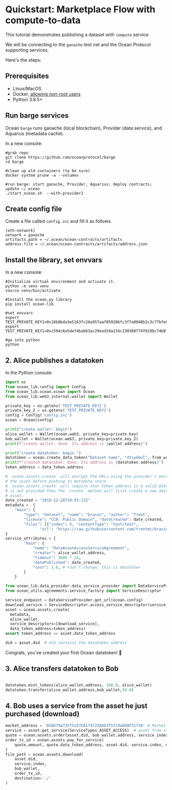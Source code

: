 <!--
Copyright 2021 Ocean Protocol Foundation
SPDX-License-Identifier: Apache-2.0
-->
<!--

# Quickstart: Marketplace Flow with compute-to-data

This tutorial demonstrates publishing a dataset with `compute` service

We will be connecting to the `rinkeby` test net and the Ocean Protocol
supporting services.

Here's the steps:

1.  Setup
2.  Alice publishes assets for data services (= publishes a datatoken contract and metadata)
3.  Alice mints 100 tokens
4.  Alice makes datatokens available for sale in a Balancer pool
5.  Marketplace displays the asset with the available services and price of datatoken
6.  Value swap: Bob buys datatokens from marketplace
7.  Bob uses a service by spending datatoken he just purchased (download)

Let's go through each step.

## 0. Prerequisites and Installation

In a new console:
```console
#Create your working directory
mkdir test
cd test

#Initialize virtual environment and activate it.
python -m venv venv
source venv/bin/activate

#Install the ocean.py library
pip install ocean-lib
```
Use ethereum accounts with some ether balance on rinkeby. You can get rinkeby ether using
this [faucet](https://www.rinkeby.io/#faucet). Otherwise, run `ganache-cli` and replace
`rinkeby` with `ganache` when following the steps below.

Also you will need rinkeby ocean for interacting with Balancer DataToken-Ocean Pools. Get your Test Ocean 
using this [faucet](https://faucet.rinkeby.oceanprotocol.com/).

Initalize 2 different Ethereum Addresses on Rİnkeby with Faucets. We'll call them Alice and Bob.

## 1. Initialize services

This quickstart treats the publisher/provider service, metadata cache, and marketplace as
externally-run services. We will be using Ocean's provider and aquarius, with links to use services on rinkeby.
For convenience, we run Market locally. 

On a new console:

[Market app](https://github.com/oceanprotocol/market)
```console
    git clone https://github.com/oceanprotocol/market.git
    cd market
    npm install
    npm start
```

Access the market app in the browser at `http://localhost:8000`. Switch to rinkeby network on metamask, if you would like to see newly published DataTokens in the following steps.

## 2. Alice publishes assets for data services (= publishes a DataToken contract)

In a python console or Jupyter Notebook:
```python
from ocean_utils.agreements.service_factory import ServiceDescriptor

from ocean_lib.ocean.ocean import Ocean
from ocean_lib.web3_internal.wallet import Wallet
from ocean_lib.data_provider.data_service_provider import DataServiceProvider

#Alice's config is using 
providerUri = 'https://provider.mainnet.oceanprotocol.com'
providerUri_rinkeby = 'https://provider.rinkeby.oceanprotocol.com'
config={
        'network': 'rinkeby',
        'metadataStoreUri': 'https://aquarius.rinkeby.oceanprotocol.com',
        'providerUri': providerUri_rinkeby
        }
ocean = Ocean(config=config)

# Alice needs some ether and Ocean token:
PRIV_KEY_0='16b8bda3e5163fc20a957aaf859286fc3f7a0948b2c3c77bfe029f492c1d9ec6' #change this if you need to use another publisher
alice_wallet = Wallet(ocean.web3, private_key=PRIV_KEY_0)

data_token = ocean.create_data_token('DataToken0', 'DT0', alice_wallet, blob=ocean.config.metadata_store_url)
token_address = data_token.address

# `ocean.assets.create` will encrypt the URLs using the provider's encrypt service endpoint and update
# the asset before pushing to metadata store
# `ocean.assets.create` will require that token_address is a valid DataToken contract address, unless token_address
# is not provided then the `create` method will first create a new data token and use it in the new
# asset.
metadata =  {
    "main": {
        "type": "dataset", "name": "Compute-flow Example", "author": "User",
        "license": "CC0: Public Domain", "dateCreated": "2012-02-01T10:55:11Z",
        "files": [
            { "index": 0, "contentType": "application/zip", "url": "https://s3.amazonaws.com/datacommons-seeding-us-east/10_Monkey_Species_Small/assets/training.zip"},
            { "index": 1, "contentType": "text/text", "url": "https://s3.amazonaws.com/datacommons-seeding-us-east/10_Monkey_Species_Small/assets/monkey_labels.txt"},
            { "index": 2, "contentType": "application/zip", "url": "https://s3.amazonaws.com/datacommons-seeding-us-east/10_Monkey_Species_Small/assets/validation.zip"}]}
}

# Prepare attributes for the download service including the cost in DataTokens
service_attributes = {
        "main": {
            "name": "dataAssetAccessServiceAgreement",
            "creator": alice_wallet.address,
            "cost": 1.0, # service cost is 1.0 tokens
            "timeout": 3600 * 24,
            "datePublished": metadata["main"]['dateCreated']
        }
    }

service_endpoint = DataServiceProvider.get_url(ocean.config)
download_service = ServiceDescriptor.access_service_descriptor(service_attributes, service_endpoint)
asset = ocean.assets.create(metadata, alice_wallet, service_descriptors=[download_service], data_token_address=token_address)
assert token_address == asset.data_token_address

did = asset.did  # did contains the datatoken address
print(did)
```
-->
# Quickstart: Marketplace Flow with compute-to-data

This tutorial demonstrates publishing a dataset with `compute` service

We will be connecting to the `ganache` test net and the Ocean Protocol
supporting services.

Here's the steps:

## Prerequisites

-   Linux/MacOS
-   Docker, [allowing non-root users](https://www.thegeekdiary.com/run-docker-as-a-non-root-user/)
-   Python 3.8.5+

## Run barge services

Ocean `barge` runs ganache (local blockchain), Provider (data service), and Aquarius (metadata cache).

In a new console:

```console
#grab repo
git clone https://github.com/oceanprotocol/barge
cd barge

#clean up old containers (to be sure)
docker system prune -a --volumes

#run barge: start ganache, Provider, Aquarius; deploy contracts; update ~/.ocean
./start_ocean.sh  --with-provider2
```

## Create config file

Create a file called `config.ini` and fill it as follows.

```text
[eth-network]
network = ganache
artifacts.path = ~/.ocean/ocean-contracts/artifacts
address.file = ~/.ocean/ocean-contracts/artifacts/address.json
```

## Install the library, set envvars

In a new console:

```console
#Initialize virtual environment and activate it.
python -m venv venv
source venv/bin/activate

#Install the ocean.py library
pip install ocean-lib

#set envvars
export TEST_PRIVATE_KEY1=0x16b8bda3e5163fc20a957aaf859286fc3f7a0948b2c3c77bfe029f492c1d9ec6
export TEST_PRIVATE_KEY1=0xc594c6e5def4bab63ac29eed19a134c130388f74f019bc74b8f4389df2837a58

#go into python
python
```

## 2. Alice publishes a datatoken

In the Python console:

```python
import os
from ocean_lib.config import Config
from ocean_lib.ocean.ocean import Ocean
from ocean_lib.web3_internal.wallet import Wallet

private_key = os.getenv('TEST_PRIVATE_KEY1')
private_key_2 = os.getenv('TEST_PRIVATE_KEY2')
config = Config('config.ini')
ocean = Ocean(config)

print("create wallet: begin")
alice_wallet = Wallet(ocean.web3, private_key=private_key)
bob_wallet = Wallet(ocean.web3, private_key=private_key_2)
print(f"create wallet: done. Its address is {wallet.address}")

print("create datatoken: begin.")
datatoken = ocean.create_data_token("Dataset name", "dtsymbol", from_wallet=wallet,blob=ocean.config.metadata_store_url) 
print(f"created datatoken: done. Its address is {datatoken.address}")
token_address = data_token.address

# `ocean.assets.create` will encrypt the URLs using the provider's encrypt service endpoint and update
# the asset before pushing to metadata store
# `ocean.assets.create` will require that token_address is a valid DataToken contract address, unless token_address
# is not provided then the `create` method will first create a new data token and use it in the new
# asset.
date_created = "2019-12-28T10:55:11Z"
metadata =  {
    "main": {
        "type": "dataset", "name": "branin", "author": "Trent",
        "license": "CC0: Public Domain", "dateCreated": date_created,
        "files": [{"index": 0, "contentType": "text/text",
	           "url": "https://raw.githubusercontent.com/trentmc/branin/master/branin.arff"}]}
}
service_attributes = {
        "main": {
            "name": "dataAssetAccessServiceAgreement",
            "creator": alice_wallet.address,
            "timeout": 3600 * 24,
            "datePublished": date_created,
            "cost": 1.0, # <don't change, this is obsolete>
        }
    }

from ocean_lib.data_provider.data_service_provider import DataServiceProvider
from ocean_utils.agreements.service_factory import ServiceDescriptor

service_endpoint = DataServiceProvider.get_url(ocean.config)
download_service = ServiceDescriptor.access_service_descriptor(service_attributes, service_endpoint)
asset = ocean.assets.create(
  metadata,
  alice_wallet,
  service_descriptors=[download_service],
  data_token_address=token_address)
assert token_address == asset.data_token_address

did = asset.did  # did contains the datatoken address
```

Congrats, you've created your first Ocean datatoken! 🐋

## 3. Alice transfers datatoken to Bob

```python

datatoken.mint_tokens(alice_wallet.address, 100.0, alice_wallet)
datatoken.transfer(alice_wallet.address,bob_wallet,50.0)
```

<!-- ## 4. Alice creates a pool for trading her new data tokens

```python
pool = ocean.pool.create(
   token_address,
   data_token_amount=99.0,
   OCEAN_amount=10.0,
   from_wallet=alice_wallet
)
pool_address = pool.address
print(f'DataToken @{datatoken.address} has a `pool` available @{pool_address}')

``` -->

<!-- ## 5. Marketplace posts asset for sale using price obtained from balancer pool


```python
from ocean_utils.agreements.service_types import ServiceTypes

from ocean_lib.ocean.ocean import Ocean
from ocean_lib.ocean.util import from_base_18
from ocean_lib.models.bpool import BPool

# Market's config
market_ocean = Ocean(config=config)

# did = 'did:op:2f93D0245B7aaD99b65c7DaC19C03B28CeAb4c36'  # from step 3,
# pool_address = '0xC4504eb21218BdbD23dec84D6B75986C1424A30d'  # from step 4,
asset = market_ocean.assets.resolve(did)
service1 = asset.get_service(ServiceTypes.ASSET_ACCESS)
pool = market_ocean.pool.get(pool_address)
# price in OCEAN tokens per data token
OCEAN_address = market_ocean.pool.ocean_address
price_in_OCEAN = market_ocean.pool.calcInGivenOut(
    pool_address, OCEAN_address, token_address, token_out_amount=1.0
)

``` -->

<!-- ## 6. Value swap: Bob buys datatokens from marketplace (using datatoken <> OCEAN balancer pool)

```python
from ocean_lib.ocean.util import to_base_18
from ocean_lib.web3_internal.wallet import Wallet

bob_wallet = Wallet(ocean.web3, private_key="c594c6e5def4bab63ac29eed19a134c130388f74f019bc74b8f4389df2837a58")
datatoken = market_ocean.get_data_token(token_address)
# This assumes bob_wallet already has sufficient OCEAN tokens to buy the data token. OCEAN tokens
# can be obtained through a crypto exchange or an on-chain pool such as balancer or uniswap on mainnet, 
# you need to get test Ocean if you are using a test network such as Rinkeby.
market_ocean.pool.buy_data_tokens(
    pool_address,
    amount=1.0, # buy one data token
    max_OCEAN_amount=10.0, # pay up to s10 OCEAN tokens
    from_wallet=bob_wallet
)
```

and we will wait until bob has some DataTokens:
```python
bobsToken=datatoken.token_balance(bob_wallet.address)
while(bobsToken<=0):
    bobsToken=datatoken.token_balance(bob_wallet.address)
    time.sleep(5)
print(f'bob has {datatoken.token_balance(bob_wallet.address)} datatokens.')
``` -->

## 4. Bob uses a service from the asset he just purchased (download)

```python
market_address = '0xD679a72Ff5cE7EA1f4725ADb3f57c9aDb8F51738' # Market address can be anyone, that will receive the market fee. Leave empty if you want
service = asset.get_service(ServiceTypes.ASSET_ACCESS)  # asset from step 5
quote = ocean.assets.order(asset.did, bob_wallet.address, service_index=service.index)
order_tx_id = ocean.assets.pay_for_service(
    quote.amount, quote.data_token_address, asset.did, service.index, market_address, bob_wallet
)
file_path = ocean.assets.download(
    asset.did,
    service.index,
    bob_wallet,
    order_tx_id,
    destination='./'
)
```